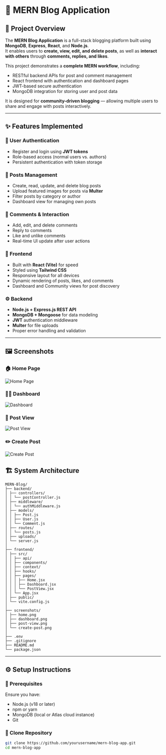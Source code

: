 # 📰 MERN Blog Application

## 🧩 Project Overview
The **MERN Blog Application** is a full-stack blogging platform built using **MongoDB**, **Express**, **React**, and **Node.js**.  
It enables users to **create, view, edit, and delete posts**, as well as **interact with others** through **comments, replies, and likes**.

This project demonstrates a **complete MERN workflow**, including:
- RESTful backend APIs for post and comment management
- React frontend with authentication and dashboard pages
- JWT-based secure authentication
- MongoDB integration for storing user and post data

It is designed for **community-driven blogging** — allowing multiple users to share and engage with posts interactively.

---

## ✨ Features Implemented

### 👤 User Authentication
- Register and login using **JWT tokens**
- Role-based access (normal users vs. authors)
- Persistent authentication with token storage

### 📝 Posts Management
- Create, read, update, and delete blog posts
- Upload featured images for posts via **Multer**
- Filter posts by category or author
- Dashboard view for managing own posts

### 💬 Comments & Interaction
- Add, edit, and delete comments
- Reply to comments
- Like and unlike comments
- Real-time UI update after user actions

### 🎨 Frontend
- Built with **React (Vite)** for speed
- Styled using **Tailwind CSS**
- Responsive layout for all devices
- Dynamic rendering of posts, likes, and comments
- Dashboard and Community views for post discovery

### ⚙️ Backend
- **Node.js + Express.js REST API**
- **MongoDB + Mongoose** for data modeling
- **JWT** authentication middleware
- **Multer** for file uploads
- Proper error handling and validation

---

## 🖼️ Screenshots

### 🏠 Home Page
![Home Page](./screenshots/Home-1.png)

### 🧑‍💻 Dashboard
![Dashboard](./Screenshots/Dashboard-1.png)

### 📝 Post View
![Post View](././screenshots/post-1.png)

### ✏️ Create Post
![Create Post](./screenshots/create-1.png)


## 🏗️ System Architecture

```
MERN-Blog/
├── backend/
│ ├── controllers/
│ │ └── postController.js
│ ├── middleware/
│ │ └── authMiddleware.js
│ ├── models/
│ │ ├── Post.js
│ │ ├── User.js
│ │ └── Comment.js
│ ├── routes/
│ │ └── posts.js
│ ├── uploads/
│ └── server.js
│
├── frontend/
│ ├── src/
│ │ ├── api/
│ │ ├── components/
│ │ ├── context/
│ │ ├── hooks/
│ │ ├── pages/
│ │ │ ├── Home.jsx
│ │ │ ├── Dashboard.jsx
│ │ │ └── PostView.jsx
│ │ └── App.jsx
│ ├── public/
│ └── vite.config.js
│
├── screenshots/
│ ├── home.png
│ ├── dashboard.png
│ ├── post-view.png
│ └── create-post.png
│
├── .env
├── .gitignore
├── README.md
└── package.json

```

---

## ⚙️ Setup Instructions

### 🧠 Prerequisites
Ensure you have:
- Node.js (v18 or later)
- npm or yarn
- MongoDB (local or Atlas cloud instance)
- Git

### 🚀 Clone Repository
```bash
git clone https://github.com/yourusername/mern-blog-app.git
cd mern-blog-app
